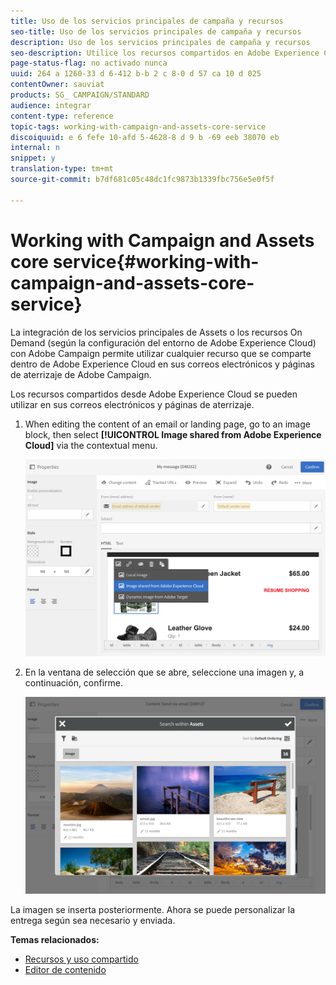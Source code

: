 ```yaml
---
title: Uso de los servicios principales de campaña y recursos
seo-title: Uso de los servicios principales de campaña y recursos
description: Uso de los servicios principales de campaña y recursos
seo-description: Utilice los recursos compartidos en Adobe Experience Cloud en sus mensajes de Adobe Campaign y en las páginas de aterrizaje gracias a la integración del servicio principal de recursos.
page-status-flag: no activado nunca
uuid: 264 a 1260-33 d 6-412 b-b 2 c 8-0 d 57 ca 10 d 025
contentOwner: sauviat
products: SG_ CAMPAIGN/STANDARD
audience: integrar
content-type: reference
topic-tags: working-with-campaign-and-assets-core-service
discoiquuid: e 6 fefe 10-afd 5-4628-8 d 9 b -69 eeb 38070 eb
internal: n
snippet: y
translation-type: tm+mt
source-git-commit: b7df681c05c48dc1fc9873b1339fbc756e5e0f5f

---
```



# Working with Campaign and Assets core service{#working-with-campaign-and-assets-core-service}

La integración de los servicios principales de Assets o los recursos On Demand (según la configuración del entorno de Adobe Experience Cloud) con Adobe Campaign permite utilizar cualquier recurso que se comparte dentro de Adobe Experience Cloud en sus correos electrónicos y páginas de aterrizaje de Adobe Campaign.

Los recursos compartidos desde Adobe Experience Cloud se pueden utilizar en sus correos electrónicos y páginas de aterrizaje.

1. When editing the content of an email or landing page, go to an image block, then select **[!UICONTROL Image shared from Adobe Experience Cloud]** via the contextual menu.

   ![](assets/dam_insert_image_dce.png)

1. En la ventana de selección que se abre, seleccione una imagen y, a continuación, confirme.

   ![](assets/dam_shared_image_selection.png)

La imagen se inserta posteriormente. Ahora se puede personalizar la entrega según sea necesario y enviada.

**Temas relacionados:**

* [Recursos y uso compartido](https://marketing.adobe.com/resources/help/en_US/mcloud/experience-cloud-assets.html)
* [Editor de contenido](../../designing/using/example--email-personalization.md)

